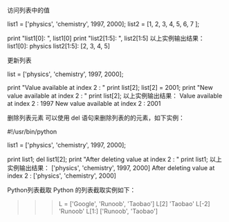

访问列表中的值

list1 = ['physics', 'chemistry', 1997, 2000];
list2 = [1, 2, 3, 4, 5, 6, 7 ];

print "list1[0]: ", list1[0]
print "list2[1:5]: ", list2[1:5]
以上实例输出结果：
list1[0]:  physics
list2[1:5]:  [2, 3, 4, 5]


更新列表

list = ['physics', 'chemistry', 1997, 2000];

print "Value available at index 2 : "
print list[2];
list[2] = 2001;
print "New value available at index 2 : "
print list[2];
以上实例输出结果：
Value available at index 2 :
1997
New value available at index 2 :
2001

删除列表元素
可以使用 del 语句来删除列表的的元素，如下实例：

#!/usr/bin/python

list1 = ['physics', 'chemistry', 1997, 2000];

print list1;
del list1[2];
print "After deleting value at index 2 : "
print list1;
以上实例输出结果：
['physics', 'chemistry', 1997, 2000]
After deleting value at index 2 :
['physics', 'chemistry', 2000]


Python列表截取
Python 的列表截取实例如下：
>>> L = ['Google', 'Runoob', 'Taobao']
>>> L[2]
'Taobao'
>>> L[-2]
'Runoob'
>>> L[1:]
['Runoob', 'Taobao']
>>> 

